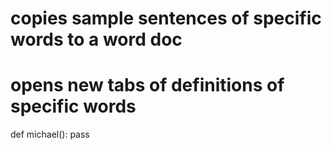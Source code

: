 # copies sample sentences of specific words to a word doc
# opens new tabs of definitions of specific words

def michael():
  pass

